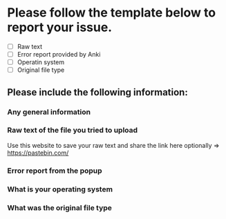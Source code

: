 # Please follow the template below to report your issue.

- [ ] Raw text 
- [ ] Error report provided by Anki
- [ ] Operatin system
- [ ] Original file type

## Please include the following information:

### Any general information


### Raw text of the file you tried to upload

Use this website to save your raw text and share the link here optionally => https://pastebin.com/



### Error report from the popup



### What is your operating system



### What was the original file type


